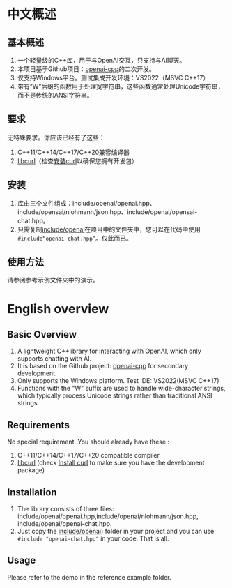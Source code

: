 # 中文概述
## 基本概述
1. 一个轻量级的C++库，用于与OpenAI交互，只支持与AI聊天。
2. 本项目基于Github项目：[openai-cpp](https://github.com/olrea/openai-cpp)的二次开发。
3. 仅支持Windows平台。测试集成开发环境：VS2022（MSVC C++17）
4. 带有“W”后缀的函数用于处理宽字符串，这些函数通常处理Unicode字符串，而不是传统的ANSI字符串。

## 要求
无特殊要求。你应该已经有了这些：
1. C++11/C++14/C++17/C++20兼容编译器
2. [libcurl](https://curl.se/libcurl/)（检查[安装curl](https://everything.curl.dev/get)以确保您拥有开发包）

## 安装
1. 库由三个文件组成：include/openai/openai.hpp、include/opensai/nlohmann/json.hpp、include/openai/opensai-chat.hpp。
2. 只需复制[include/openai](https://gitcode.com/user0x0001/ChatAI-Cpp/tree/main/chatai-cpp-main/include/openai)在项目中的文件夹中，您可以在代码中使用`#include“openai-chat.hpp”`。仅此而已。

## 使用方法
请参阅参考示例文件夹中的演示。
# English overview
## Basic Overview
1. A lightweight C++library for interacting with OpenAI, which only supports chatting with AI.
2. It is based on the Github project: [openai-cpp](https://github.com/olrea/openai-cpp) for secondary development.
3. Only supports the Windows platform. Test IDE: VS2022(MSVC C++17)
4. Functions with the "W" suffix are used to handle wide-character strings, which typically process Unicode strings rather than traditional ANSI strings.

## Requirements
No special requirement. You should already have these :
1. C++11/C++14/C++17/C++20 compatible compiler
2. [libcurl](https://curl.se/libcurl/) (check [Install curl](https://everything.curl.dev/get) to make sure you have the development package)

## Installation
1. The library consists of three files: include/openai/openai.hpp,include/openai/nlohmann/json.hpp, include/openai/openai-chat.hpp. 
2. Just copy the [include/openai](https://github.com/WinterShadowy/ChatAI-Cpp/tree/master/chatai-cpp-main/include/openai)) folder in your project and you can use `#include "openai-chat.hpp"` in your code. That is all.  

## Usage
Please refer to the demo in the reference example folder.